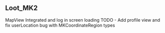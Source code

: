 ## Loot_MK2 
MapView Integrated and log in screen loading
TODO - Add profile view and fix userLocation bug with MKCoordinateRegion types 
